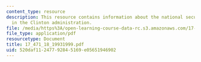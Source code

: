 ```yaml
---
content_type: resource
description: This resource contains information about the national security policy
  in the Clinton administration.
file: /media/https%3A/open-learning-course-data-rc.s3.amazonaws.com/17-471-american-national-security-policy-fall-2002/520daf11247792845169e05651946902_17_471_18_19931999.pdf
file_type: application/pdf
resourcetype: Document
title: 17_471_18_19931999.pdf
uid: 520daf11-2477-9284-5169-e05651946902
---
```

